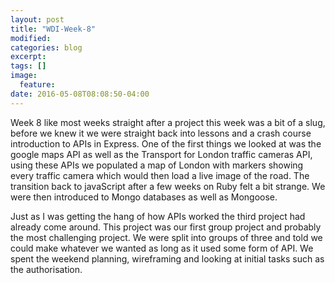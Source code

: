 ```yaml
---
layout: post
title: "WDI-Week-8"
modified:
categories: blog
excerpt:
tags: []
image:
  feature:
date: 2016-05-08T08:08:50-04:00
---
```

Week 8 like most weeks straight after a project this week was a bit of a slug, before we knew it we were straight back into lessons and a crash course introduction to APIs in Express. One of the first things we looked at was the google maps API as well as the Transport for London traffic cameras API, using these APIs we populated a map of London with markers showing every traffic camera which would then load a live image of the road. The transition back to javaScript after a few weeks on Ruby felt a bit strange. We were then introduced to Mongo databases as well as Mongoose.

Just as I was getting the hang of how APIs worked the third project had already come around. This project was our first group project and probably the most challenging project. We were split into groups of three and told we could make whatever we wanted as long as it used some form of API. We spent the weekend planning, wireframing and looking at initial tasks such as the authorisation.